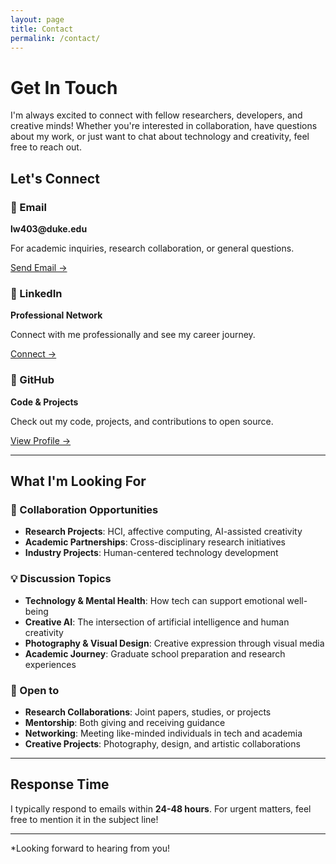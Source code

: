 ```yaml
---
layout: page
title: Contact
permalink: /contact/
---
```


# Get In Touch

I'm always excited to connect with fellow researchers, developers, and creative minds! Whether you're interested in collaboration, have questions about my work, or just want to chat about technology and creativity, feel free to reach out.

## Let's Connect

<div class="contact-cards">
  <div class="contact-card">
    <h3>📧 Email</h3>
    <p><strong>lw403@duke.edu</strong></p>
    <p>For academic inquiries, research collaboration, or general questions.</p>
    <a href="mailto:lw403@duke.edu">Send Email →</a>
  </div>
  
  <div class="contact-card">
    <h3>💼 LinkedIn</h3>
    <p><strong>Professional Network</strong></p>
    <p>Connect with me professionally and see my career journey.</p>
    <a href="https://www.linkedin.com/in/leyan-wu-36398b31a" target="_blank">Connect →</a>
  </div>
  
  <div class="contact-card">
    <h3>🐙 GitHub</h3>
    <p><strong>Code & Projects</strong></p>
    <p>Check out my code, projects, and contributions to open source.</p>
    <a href="https://github.com/eleveneigh" target="_blank">View Profile →</a>
  </div>
</div>

---

## What I'm Looking For

### 🤝 Collaboration Opportunities
- **Research Projects**: HCI, affective computing, AI-assisted creativity
- **Academic Partnerships**: Cross-disciplinary research initiatives
- **Industry Projects**: Human-centered technology development

### 💡 Discussion Topics
- **Technology & Mental Health**: How tech can support emotional well-being
- **Creative AI**: The intersection of artificial intelligence and human creativity
- **Photography & Visual Design**: Creative expression through visual media
- **Academic Journey**: Graduate school preparation and research experiences

### 🌟 Open to
- **Research Collaborations**: Joint papers, studies, or projects
- **Mentorship**: Both giving and receiving guidance
- **Networking**: Meeting like-minded individuals in tech and academia
- **Creative Projects**: Photography, design, and artistic collaborations

---

## Response Time

I typically respond to emails within **24-48 hours**. For urgent matters, feel free to mention it in the subject line!

---

*Looking forward to hearing from you! 
